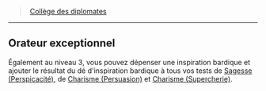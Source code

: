 ﻿---
!GenericItem
Name: Orateur exceptionnel
Id: bard_diplomats_hd.md#orateur-exceptionnel
ParentLink: bard_diplomats_hd.md#collège-des-diplomates
ParentName: Collège des diplomates
NameLevel: 2
Attributes:
  Name: Orateur exceptionnel
  Markdown: >+
    ## <!--Name-->Orateur exceptionnel<!--/Name-->


    Également au niveau 3, vous pouvez dépenser une inspiration bardique et ajouter le résultat du dé d'inspiration bardique à tous vos tests de [Sagesse (Perspicacité)](hd_abilities_wisdom_perspicacite.md), de [Charisme (Persuasion)](hd_abilities_charisma_persuasion.md) et [Charisme (Supercherie)](hd_abilities_charisma_supercherie.md).

AttributesDictionary: >+
  Name: Orateur exceptionnel

  Markdown: >+

    ## <!--Name-->Orateur exceptionnel<!--/Name-->





    Également au niveau 3, vous pouvez dépenser une inspiration bardique et ajouter le résultat du dé d'inspiration bardique à tous vos tests de [Sagesse (Perspicacité)](hd_abilities_wisdom_perspicacite.md), de [Charisme (Persuasion)](hd_abilities_charisma_persuasion.md) et [Charisme (Supercherie)](hd_abilities_charisma_supercherie.md).



---
> [Collège des diplomates](hd_bard_diplomats.md)

---

## Orateur exceptionnel

Également au niveau 3, vous pouvez dépenser une inspiration bardique et ajouter le résultat du dé d'inspiration bardique à tous vos tests de [Sagesse (Perspicacité)](hd_abilities_wisdom_perspicacite.md), de [Charisme (Persuasion)](hd_abilities_charisma_persuasion.md) et [Charisme (Supercherie)](hd_abilities_charisma_supercherie.md).

